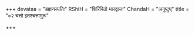 +++
devataa = "ब्रह्मणस्पतिः"
RShiH = "शिरिंबिठो भारद्वाजः"
ChandaH = "अनुष्टुप्"
title = "०२ चत्तो इतश्चत्तामुतः"

+++
